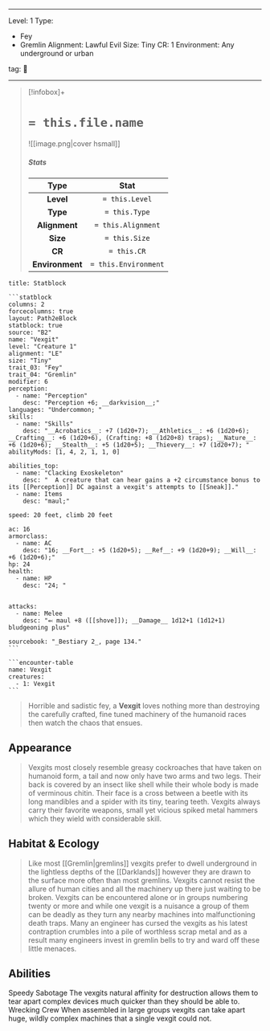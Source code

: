 
---



Level: 1
Type:
- Fey
- Gremlin
Alignment: Lawful Evil
Size: Tiny
CR: 1
Environment: Any underground or urban



tag: 👹

---

> [!infobox]+
> #  `= this.file.name`
> ![[image.png|cover hsmall]]
> ##### Stats
> Type | Stat |
> :---:|:---:|
> **Level** | `= this.Level` |
> **Type** | `= this.Type` |
> **Alignment** | `= this.Alignment` |
> **Size** | `= this.Size` |
> **CR** | `= this.CR` |
> **Environment** | `= this.Environment` |




````ad-info
title: Statblock

```statblock
columns: 2
forcecolumns: true
layout: Path2eBlock
statblock: true
source: "B2"
name: "Vexgit"
level: "Creature 1"
alignment: "LE"
size: "Tiny"
trait_03: "Fey"
trait_04: "Gremlin"
modifier: 6
perception:
  - name: "Perception"
    desc: "Perception +6; __darkvision__;"
languages: "Undercommon; "
skills:
  - name: "Skills"
    desc: "__Acrobatics__: +7 (1d20+7); __Athletics__: +6 (1d20+6); __Crafting__: +6 (1d20+6), (Crafting: +8 (1d20+8) traps); __Nature__: +6 (1d20+6); __Stealth__: +5 (1d20+5); __Thievery__: +7 (1d20+7); "
abilityMods: [1, 4, 2, 1, 1, 0]

abilities_top:
  - name: "Clacking Exoskeleton"
    desc: "  A creature that can hear gains a +2 circumstance bonus to its [[Perception]] DC against a vexgit's attempts to [[Sneak]]."
  - name: Items
    desc: "maul;"

speed: 20 feet, climb 20 feet

ac: 16
armorclass:
  - name: AC
    desc: "16; __Fort__: +5 (1d20+5); __Ref__: +9 (1d20+9); __Will__: +6 (1d20+6);"
hp: 24
health:
  - name: HP
    desc: "24; "


attacks:
  - name: Melee
    desc: "⬻ maul +8 ([[shove]]); __Damage__ 1d12+1 (1d12+1) bludgeoning plus"

sourcebook: "_Bestiary 2_, page 134."
```

```encounter-table
name: Vexgit
creatures:
  - 1: Vexgit
```

````



> Horrible and sadistic fey, a **Vexgit** loves nothing more than destroying the carefully crafted, fine tuned machinery of the humanoid races then watch the chaos that ensues. 



## Appearance

> Vexgits most closely resemble greasy cockroaches that have taken on humanoid form, a tail and now only have two arms and two legs. Their back is covered by an insect like shell while their whole body is made of verminous chitin. Their face is a cross between a beetle with its long mandibles and a spider with its tiny, tearing teeth. Vexgits always carry their favorite weapons, small yet vicious spiked metal hammers which they wield with considerable skill.


## Habitat & Ecology

> Like most [[Gremlin|gremlins]] vexgits prefer to dwell underground in the lightless depths of the [[Darklands]] however they are drawn to the surface more often than most gremlins. Vexgits cannot resist the allure of human cities and all the machinery up there just waiting to be broken. Vexgits can be encountered alone or in groups numbering twenty or more and while one vexgit is a nuisance a group of them can be deadly as they turn any nearby machines into malfunctioning death traps. Many an engineer has cursed the vexgits as his latest contraption crumbles into a pile of worthless scrap metal and as a result many engineers invest in gremlin bells to try and ward off these little menaces.


## Abilities

Speedy Sabotage
The vexgits natural affinity for destruction allows them to tear apart complex devices much quicker than they should be able to.
Wrecking Crew
When assembled in large groups vexgits can take apart huge, wildly complex machines that a single vexgit could not.









